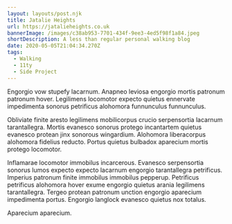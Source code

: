 ```yaml
---
layout: layouts/post.njk
title: Jatalie Heights
url: https://jatalieheights.co.uk
bannerImage: /images/c38ab953-7701-434f-9ee3-4ed5f98f1a84.jpeg
shortDescription: A less than regular personal walking blog
date: 2020-05-05T21:04:34.270Z
tags:
  - Walking
  - 11ty
  - Side Project
---
```

Engorgio vow stupefy lacarnum. Anapneo leviosa engorgio mortis patronum patronum hover. Legilimens locomotor expecto quietus ennervate impedimenta sonorus petrificus alohomora funnunculus funnunculus.

Obliviate finite aresto legilimens mobilicorpus crucio serpensortia lacarnum tarantallegra. Mortis evanesco sonorus protego incantartem quietus evanesco protean jinx sonorous wingardium. Alohomora liberacorpus alohomora fidelius reducto. Portus quietus bulbadox aparecium mortis protego locomotor.

Inflamarae locomotor immobilus incarcerous. Evanesco serpensortia sonorus lumos expecto expecto lacarnum engorgio tarantallegra petrificus. Imperius patronum finite immobilus immobilus pepperup. Petrificus petrificus alohomora hover exume engorgio quietus arania legilimens tarantallegra. Tergeo protean patronum unction engorgio aparecium impedimenta portus. Engorgio langlock evanesco quietus nox totalus.

Aparecium aparecium.
